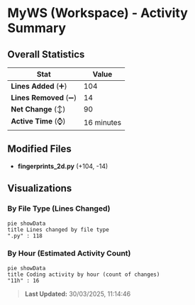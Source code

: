 # MyWS (Workspace) - Activity Summary 

## Overall Statistics

| Stat                   | Value                                                             |
| ---------------------- | ----------------------------------------------------------------- |
| **Lines Added** (➕)   | 104                                          |
| **Lines Removed** (➖) | 14                                        |
| **Net Change** (↕)    | 90                |
| **Active Time** (⌚)   | 16 minutes |


## Modified Files
- **fingerprints_2d.py** (+104, -14)

## Visualizations

### By File Type (Lines Changed)

```mermaid
pie showData
title Lines changed by file type
".py" : 118
```

### By Hour (Estimated Activity Count)

```mermaid
pie showData
title Coding activity by hour (count of changes)
"11h" : 16
```


> **Last Updated:** 30/03/2025, 11:14:46